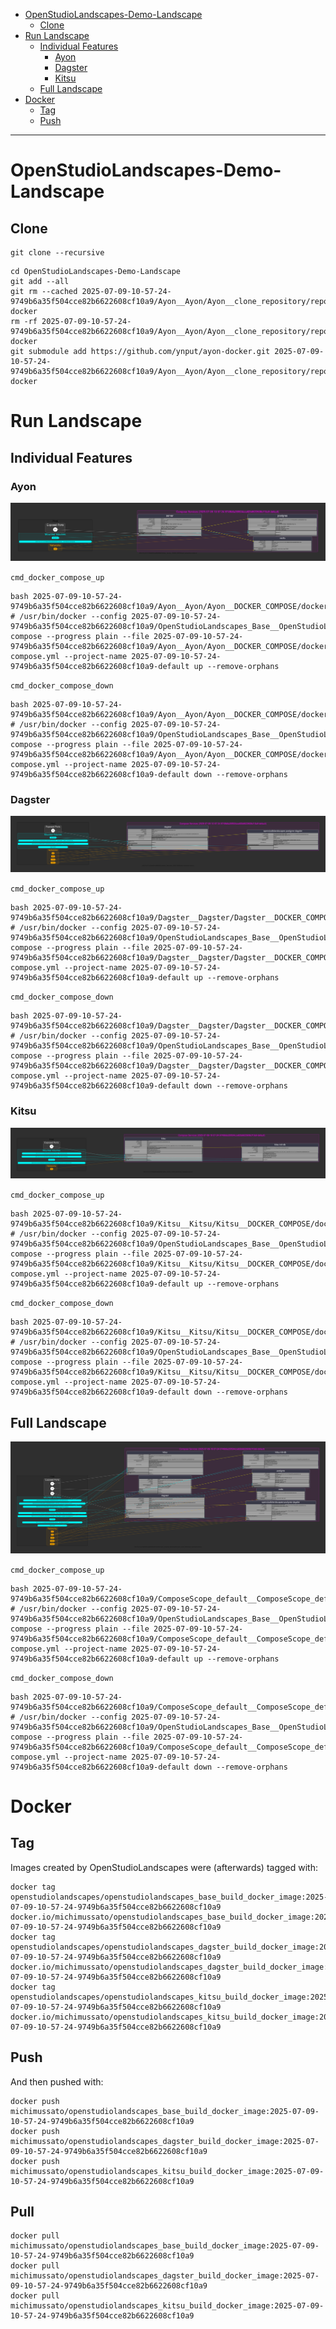 <!-- TOC -->
* [OpenStudioLandscapes-Demo-Landscape](#openstudiolandscapes-demo-landscape)
  * [Clone](#clone)
* [Run Landscape](#run-landscape)
  * [Individual Features](#individual-features)
    * [Ayon](#ayon)
    * [Dagster](#dagster)
    * [Kitsu](#kitsu)
  * [Full Landscape](#full-landscape)
* [Docker](#docker)
  * [Tag](#tag)
  * [Push](#push)
<!-- TOC -->

---

# OpenStudioLandscapes-Demo-Landscape

## Clone

```shell
git clone --recursive
```

```shell
cd OpenStudioLandscapes-Demo-Landscape
git add --all
git rm --cached 2025-07-09-10-57-24-9749b6a35f504cce82b6622608cf10a9/Ayon__Ayon/Ayon__clone_repository/repos/ayon-docker
rm -rf 2025-07-09-10-57-24-9749b6a35f504cce82b6622608cf10a9/Ayon__Ayon/Ayon__clone_repository/repos/ayon-docker
git submodule add https://github.com/ynput/ayon-docker.git 2025-07-09-10-57-24-9749b6a35f504cce82b6622608cf10a9/Ayon__Ayon/Ayon__clone_repository/repos/ayon-docker
```

# Run Landscape

## Individual Features

### Ayon

![Ayon__docker_compose_graph.svg](2025-07-09-10-57-24-9749b6a35f504cce82b6622608cf10a9/Ayon__Ayon/Ayon__DOCKER_COMPOSE/docker_compose/Ayon__docker_compose_graph/Ayon__docker_compose_graph.svg)

`cmd_docker_compose_up`

```shell
bash 2025-07-09-10-57-24-9749b6a35f504cce82b6622608cf10a9/Ayon__Ayon/Ayon__DOCKER_COMPOSE/docker_compose/docker_compose_up.sh
# /usr/bin/docker --config 2025-07-09-10-57-24-9749b6a35f504cce82b6622608cf10a9/OpenStudioLandscapes_Base__OpenStudioLandscapes_Base/OpenStudioLandscapes_Base__docker_config_json compose --progress plain --file 2025-07-09-10-57-24-9749b6a35f504cce82b6622608cf10a9/Ayon__Ayon/Ayon__DOCKER_COMPOSE/docker_compose/docker-compose.yml --project-name 2025-07-09-10-57-24-9749b6a35f504cce82b6622608cf10a9-default up --remove-orphans
```

`cmd_docker_compose_down`

```shell
bash 2025-07-09-10-57-24-9749b6a35f504cce82b6622608cf10a9/Ayon__Ayon/Ayon__DOCKER_COMPOSE/docker_compose/docker_compose_down.sh
# /usr/bin/docker --config 2025-07-09-10-57-24-9749b6a35f504cce82b6622608cf10a9/OpenStudioLandscapes_Base__OpenStudioLandscapes_Base/OpenStudioLandscapes_Base__docker_config_json compose --progress plain --file 2025-07-09-10-57-24-9749b6a35f504cce82b6622608cf10a9/Ayon__Ayon/Ayon__DOCKER_COMPOSE/docker_compose/docker-compose.yml --project-name 2025-07-09-10-57-24-9749b6a35f504cce82b6622608cf10a9-default down --remove-orphans
```

### Dagster

![Dagster__docker_compose_graph.svg](2025-07-09-10-57-24-9749b6a35f504cce82b6622608cf10a9/Dagster__Dagster/Dagster__DOCKER_COMPOSE/docker_compose/Dagster__docker_compose_graph/Dagster__docker_compose_graph.svg)

`cmd_docker_compose_up`

```shell
bash 2025-07-09-10-57-24-9749b6a35f504cce82b6622608cf10a9/Dagster__Dagster/Dagster__DOCKER_COMPOSE/docker_compose/docker_compose_up.sh
# /usr/bin/docker --config 2025-07-09-10-57-24-9749b6a35f504cce82b6622608cf10a9/OpenStudioLandscapes_Base__OpenStudioLandscapes_Base/OpenStudioLandscapes_Base__docker_config_json compose --progress plain --file 2025-07-09-10-57-24-9749b6a35f504cce82b6622608cf10a9/Dagster__Dagster/Dagster__DOCKER_COMPOSE/docker_compose/docker-compose.yml --project-name 2025-07-09-10-57-24-9749b6a35f504cce82b6622608cf10a9-default up --remove-orphans
```

`cmd_docker_compose_down`

```shell
bash 2025-07-09-10-57-24-9749b6a35f504cce82b6622608cf10a9/Dagster__Dagster/Dagster__DOCKER_COMPOSE/docker_compose/docker_compose_down.sh
# /usr/bin/docker --config 2025-07-09-10-57-24-9749b6a35f504cce82b6622608cf10a9/OpenStudioLandscapes_Base__OpenStudioLandscapes_Base/OpenStudioLandscapes_Base__docker_config_json compose --progress plain --file 2025-07-09-10-57-24-9749b6a35f504cce82b6622608cf10a9/Dagster__Dagster/Dagster__DOCKER_COMPOSE/docker_compose/docker-compose.yml --project-name 2025-07-09-10-57-24-9749b6a35f504cce82b6622608cf10a9-default down --remove-orphans
```

### Kitsu

![Kitsu__docker_compose_graph.svg](2025-07-09-10-57-24-9749b6a35f504cce82b6622608cf10a9/Kitsu__Kitsu/Kitsu__DOCKER_COMPOSE/docker_compose/Kitsu__docker_compose_graph/Kitsu__docker_compose_graph.svg)

`cmd_docker_compose_up`

```shell
bash 2025-07-09-10-57-24-9749b6a35f504cce82b6622608cf10a9/Kitsu__Kitsu/Kitsu__DOCKER_COMPOSE/docker_compose/docker_compose_up.sh
# /usr/bin/docker --config 2025-07-09-10-57-24-9749b6a35f504cce82b6622608cf10a9/OpenStudioLandscapes_Base__OpenStudioLandscapes_Base/OpenStudioLandscapes_Base__docker_config_json compose --progress plain --file 2025-07-09-10-57-24-9749b6a35f504cce82b6622608cf10a9/Kitsu__Kitsu/Kitsu__DOCKER_COMPOSE/docker_compose/docker-compose.yml --project-name 2025-07-09-10-57-24-9749b6a35f504cce82b6622608cf10a9-default up --remove-orphans
```

`cmd_docker_compose_down`

```shell
bash 2025-07-09-10-57-24-9749b6a35f504cce82b6622608cf10a9/Kitsu__Kitsu/Kitsu__DOCKER_COMPOSE/docker_compose/docker_compose_down.sh
# /usr/bin/docker --config 2025-07-09-10-57-24-9749b6a35f504cce82b6622608cf10a9/OpenStudioLandscapes_Base__OpenStudioLandscapes_Base/OpenStudioLandscapes_Base__docker_config_json compose --progress plain --file 2025-07-09-10-57-24-9749b6a35f504cce82b6622608cf10a9/Kitsu__Kitsu/Kitsu__DOCKER_COMPOSE/docker_compose/docker-compose.yml --project-name 2025-07-09-10-57-24-9749b6a35f504cce82b6622608cf10a9-default down --remove-orphans
```

## Full Landscape

![Landscape_Map__landscape_map.svg](2025-07-09-10-57-24-9749b6a35f504cce82b6622608cf10a9/Landscape_Map__Landscape_Map/Landscape_Map__landscape_map/Landscape_Map__landscape_map.svg)

`cmd_docker_compose_up`

```shell
bash 2025-07-09-10-57-24-9749b6a35f504cce82b6622608cf10a9/ComposeScope_default__ComposeScope_default/ComposeScope_default__DOCKER_COMPOSE/docker_compose/docker_compose_up.sh
# /usr/bin/docker --config 2025-07-09-10-57-24-9749b6a35f504cce82b6622608cf10a9/OpenStudioLandscapes_Base__OpenStudioLandscapes_Base/OpenStudioLandscapes_Base__docker_config_json compose --progress plain --file 2025-07-09-10-57-24-9749b6a35f504cce82b6622608cf10a9/ComposeScope_default__ComposeScope_default/ComposeScope_default__DOCKER_COMPOSE/docker_compose/docker-compose.yml --project-name 2025-07-09-10-57-24-9749b6a35f504cce82b6622608cf10a9-default up --remove-orphans
```

`cmd_docker_compose_down`

```shell
bash 2025-07-09-10-57-24-9749b6a35f504cce82b6622608cf10a9/ComposeScope_default__ComposeScope_default/ComposeScope_default__DOCKER_COMPOSE/docker_compose/docker_compose_down.sh
# /usr/bin/docker --config 2025-07-09-10-57-24-9749b6a35f504cce82b6622608cf10a9/OpenStudioLandscapes_Base__OpenStudioLandscapes_Base/OpenStudioLandscapes_Base__docker_config_json compose --progress plain --file 2025-07-09-10-57-24-9749b6a35f504cce82b6622608cf10a9/ComposeScope_default__ComposeScope_default/ComposeScope_default__DOCKER_COMPOSE/docker_compose/docker-compose.yml --project-name 2025-07-09-10-57-24-9749b6a35f504cce82b6622608cf10a9-default down --remove-orphans
```

# Docker

## Tag

Images created by OpenStudioLandscapes were (afterwards) tagged with:

```shell
docker tag openstudiolandscapes/openstudiolandscapes_base_build_docker_image:2025-07-09-10-57-24-9749b6a35f504cce82b6622608cf10a9 docker.io/michimussato/openstudiolandscapes_base_build_docker_image:2025-07-09-10-57-24-9749b6a35f504cce82b6622608cf10a9
docker tag openstudiolandscapes/openstudiolandscapes_dagster_build_docker_image:2025-07-09-10-57-24-9749b6a35f504cce82b6622608cf10a9 docker.io/michimussato/openstudiolandscapes_dagster_build_docker_image:2025-07-09-10-57-24-9749b6a35f504cce82b6622608cf10a9
docker tag openstudiolandscapes/openstudiolandscapes_kitsu_build_docker_image:2025-07-09-10-57-24-9749b6a35f504cce82b6622608cf10a9 docker.io/michimussato/openstudiolandscapes_kitsu_build_docker_image:2025-07-09-10-57-24-9749b6a35f504cce82b6622608cf10a9
```

## Push

And then pushed with:

```shell
docker push michimussato/openstudiolandscapes_base_build_docker_image:2025-07-09-10-57-24-9749b6a35f504cce82b6622608cf10a9
docker push michimussato/openstudiolandscapes_dagster_build_docker_image:2025-07-09-10-57-24-9749b6a35f504cce82b6622608cf10a9
docker push michimussato/openstudiolandscapes_kitsu_build_docker_image:2025-07-09-10-57-24-9749b6a35f504cce82b6622608cf10a9
```

## Pull

```shell
docker pull michimussato/openstudiolandscapes_base_build_docker_image:2025-07-09-10-57-24-9749b6a35f504cce82b6622608cf10a9
docker pull michimussato/openstudiolandscapes_dagster_build_docker_image:2025-07-09-10-57-24-9749b6a35f504cce82b6622608cf10a9
docker pull michimussato/openstudiolandscapes_kitsu_build_docker_image:2025-07-09-10-57-24-9749b6a35f504cce82b6622608cf10a9
```
